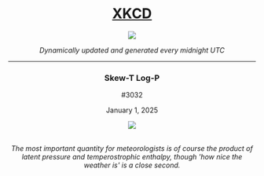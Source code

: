 
<h1 align="center"><a href="https://xkcd.com">XKCD</a></h1>
<div align="center">
    <img src="https://img.shields.io/github/last-commit/ShashashankThakur/XKCD?label=last%20updated" />
</div>

<p align="center"><i>Dynamically updated and generated every midnight UTC</i></p>
<hr>
<div align="center">
    <h3><strong>Skew-T Log-P</strong></h3>
    <p>#3032</p>
    <p>January 1, 2025</p>
    <img src="https://imgs.xkcd.com/comics/skew_t_log_p.png">
    <br></br>
    <p><i>The most important quantity for meteorologists is of course the product of latent pressure and temperostrophic enthalpy, though 'how nice the weather is' is a close second.</i></p>
</div>
